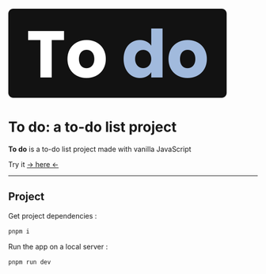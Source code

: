 ![To do logo](/assets/images/to-do-logo.svg)

# **To do: a to-do list project**

**To do** is a to-do list project made with vanilla JavaScript

Try it <a title="To do app" href="https://baptistemiramont.github.io/to-do-list" target="_blank">→ here ←</a>

---

## Project

Get project dependencies :

```sh
pnpm i
```

Run the app on a local server :

```sh
pnpm run dev
```
